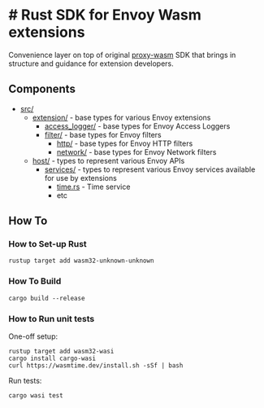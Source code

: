 # # Rust SDK for Envoy Wasm extensions

Convenience layer on top of original [proxy-wasm](https://github.com/proxy-wasm/proxy-wasm-rust-sdk) SDK
that brings in structure and guidance for extension developers.

## Components

* [src/](./src/)
  * [extension/](./src/extension/) - base types for various Envoy extensions
    * [access_logger/](./src/extension/access_logger/) - base types for Envoy Access Loggers
    * [filter/](./src/extension/filter/) - base types for Envoy filters
      * [http/](./src/extension/filter/http/) - base types for Envoy HTTP filters
      * [network/](./src/extension/filter/network/) - base types for Envoy Network filters
  * [host/](./src/host/) - types to represent various Envoy APIs
    * [services/](./src/host/services/) - types to represent various Envoy services available for use by extensions
      * [time.rs](./src/host/services/time.rs) - Time service
      * etc

## How To

### How to Set-up Rust

```shell
rustup target add wasm32-unknown-unknown
```

### How To Build

```shell
cargo build --release
```

### How to Run unit tests

One-off setup:
```shell
rustup target add wasm32-wasi
cargo install cargo-wasi
curl https://wasmtime.dev/install.sh -sSf | bash
```

Run tests:
```
cargo wasi test
```
